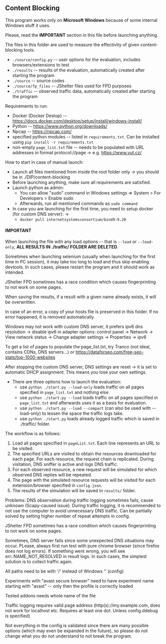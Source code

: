 ## Content Blocking

This program works only on **Microsoft Windows** because of some internal Windows stuff it uses.

Please, read the **IMPORTANT** section in this file before launching anything.

The files in this folder are used to measure the effectivity of given content-blocking tools.  

- ``./source/config.py`` -- user options for the evaluation, includes browsers/extensions to test
- ``./results`` -- results of the evaluation, automatically created after starting the program
- ``./source`` -- source codes
- ``./source/fp_files`` -- JShelter files used for FPD purposes
- ``./traffic`` -- observed traffic data, automatically created after starting the program

Requirements to run:
- Docker (Docker Destop) -- https://docs.docker.com/desktop/setup/install/windows-install/
- Python -- https://www.python.org/downloads/
- Npcap -- https://npcap.com/
- specified python modules -- listed in ``requirements.txt``. Can be installed using ``pip install -r requirements.txt``
- non-empty ``page_list.txt`` file -- needs to be populated with URL addresses in format protocol://page -> e.g. https://www.vut.cz/

How to start in case of manual launch:
- Launch all files mentioned from inside the root folder only -> you should be in ./DIP/content-blocking
- Before launching anything, make sure all requirements are satisfied.
- Launch python as admin:
    - You can allow "sudo" command in Windows settings => System > For Developers > Enable sudo
    - Afterwards, run all mentioned commands as ``sudo command``
- In case you are launching for the first time, you need to setup docker (for custom DNS server): -> 
    - ``docker pull internetsystemsconsortium/bind9:9.20``

#### IMPORTANT
When launching the file with any load options -- that is ``--load`` or ``--load-only``, **ALL RESULTS IN ./traffic/ FOLDER ARE DELETED**.

Sometimes when launching selenium (usually when launching for the first time in PC session), it may take too long to load and thus
skip enabling devtools. In such cases, please restart the program and it should work as intended. 

JShelter FPD sometimes has a race condition which causes fingerprinting to not work on some pages. 

When saving the results, if a result with a given name already exists, it will be overwritten.

In case of an error, a copy of your hosts file is preserved in this folder. If no error happened, it is removed automatically.

Windows may not work with custom DNS server, it prefers ipv6 dns resolution -> disable ipv6 in adapter options: control panel -> Network -> View network status -> Change adapter settings -> Properties -> ipv6

To get a list of pages to populate the page_list.txt, try Tranco (not ideal, contains CDNs, DNS servers...) or https://dataforseo.com/free-seo-stats/top-1000-websites

After stopping the custom DNS server, DNS settings are reset -> it is set to automatic DHCP assignment. This means you lose your own settings.

- There are three options how to launch the evaluation:
    - use ``python ./start.py --load-only`` loads traffic on all pages specified in ``page_list.txt`` and nothing else.
    - use ``python ./start.py --load`` loads traffic on all pages specified in ``page_list.txt`` and afterwards uses it as a basis for evaluation.
    - use ``python ./start.py --load --compact`` (can also be used with --load-only) to lessen the space the traffic logs take.
    - use ``python ./start.py`` loads already logged traffic which is saved in ./traffic/ folder.



The workflow is as follows:

1. Load all pages specified in ``pageList.txt``. Each line represents an URL to be visited.
2. The specified URLs are visited to obtain the resources downloaded for each page. For each resource, the request chain is replicated. During visitation, DNS sniffer is active and logs DNS traffic.
3. For each observed resource, a new request will be simulated for which observed DNS replies will be repeated.
4. The page with the simulated resource requests will be visited for each extension/browser specified in ``config.json``.
5. The results of the simulation will be saved in ``results/`` folder.

Problems:
DNS observation during traffic logging sometimes fails, cause unknown (Scapy-caused issue). During traffic logging, it is recommended to not use the computer to avoid unnecessary DNS traffic.
Can be partially solved by setting higher number of repeat attempts in config.

JShelter FPD sometimes has a race condition which causes fingerprinting to not work on some pages. 

Sometimes, DNS server fails since some unexpected DNS situations may occur. PLease, always first run test with pure chrome browser (since firefox does not log errors). If something went wrong, you will see err::NAME_NOT_RESOLVED in result logs.
In such cases, the simplest solution is to collect traffic again.

All paths need to be with '/' instead of Windows '\' (config)

Experiments with "avast secure browser" need to have experiment name starting with "avast" -- only then the profile is correctly loaded

Tested addons needs whole name of the file

Traffic logging requires valid page address (http(s)://my.example.com, does not work for localhost etc. Requires at least one dot. Unless config.ddebug is specified)

Not everything in the config is validated since there are many possible options (which may even be expanded in the future), so please do not change what you do not understand to not break the program.